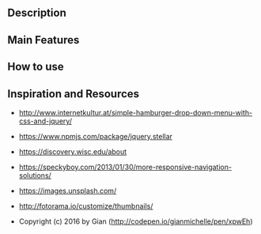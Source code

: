 

Description
-------------


Main Features
----------------
 

How to use 
--------------------


Inspiration and Resources
--------------------------

* http://www.internetkultur.at/simple-hamburger-drop-down-menu-with-css-and-jquery/

* https://www.npmjs.com/package/jquery.stellar

* https://discovery.wisc.edu/about

* https://speckyboy.com/2013/01/30/more-responsive-navigation-solutions/



* https://images.unsplash.com/

* http://fotorama.io/customize/thumbnails/

* Copyright (c) 2016 by Gian (http://codepen.io/gianmichelle/pen/xpwEh)

